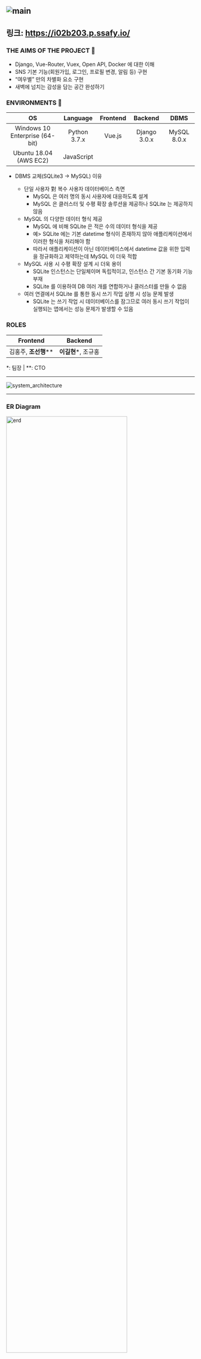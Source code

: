 ## <img src="https://user-images.githubusercontent.com/52685206/73918007-002f0600-4904-11ea-800e-2fd950a3781e.png" alt="main"  />

## 링크: https://i02b203.p.ssafy.io/

### THE AIMS OF THE PROJECT :dart:

* Django, Vue-Router, Vuex, Open API, Docker 에 대한 이해
* SNS 기본 기능(회원가입, 로그인, 프로필 변경, 알림 등) 구현
* “여우별” 만의 차별화 요소 구현
* 새벽에 넘치는 감성을 담는 공간 완성하기



### ENVIRONMENTS :deciduous_tree:

|               OS               |   Language   | Frontend |   Backend    |    DBMS     |
| :----------------------------: | :----------: | :------: | :----------: | :---------: |
| Windows 10 Enterprise (64-bit) | Python 3.7.x |  Vue.js  | Django 3.0.x | MySQL 8.0.x |
|     Ubuntu 18.04 (AWS EC2)     |  JavaScript  |          |              |             |

* DBMS 교체(SQLite3 → MySQL) 이유

  * 단일 사용자 對 복수 사용자 데이터베이스 측면
    * MySQL 은 여러 명의 동시 사용자에 대응하도록 설계
    * MySQL 은 클러스터 및 수평 확장 솔루션을 제공하나 SQLite 는 제공하지 않음
  * MySQL 의 다양한 데이터 형식 제공
    * MySQL 에 비해 SQLite 은 적은 수의 데이터 형식을 제공
    * 예> SQLite 에는 기본 datetime 형식이 존재하지 않아 애플리케이션에서 이러한 형식을 처리해야 함
    * 따라서 애플리케이션이 아닌 데이터베이스에서 datetime 값을 위한 입력을 정규화하고 제약하는데 MySQL 이 더욱 적합
  * MySQL 사용 시 수평 확장 설계 시 더욱 용이
    * SQLite 인스턴스는 단일체이며 독립적이고, 인스턴스 간 기본 동기화 기능 부재
    * SQLite 를 이용하여 DB 여러 개를 연합하거나 클러스터를 만들 수 없음
  * 여러 연결에서 SQLite 를 통한 동시 쓰기 작업 실행 시 성능 문제 발생
    * SQLite 는 쓰기 작업 시 데이터베이스를 잠그므로 여러 동시 쓰기 작업이 실행되는 앱에서는 성능 문제가 발생할 수 있음



### ROLES

|       Frontend       |       Backend       |
| :------------------: | :-----------------: |
| 김홍주, **조선행**** | **이길현***, 조규홍 |

*: 팀장 | **: CTO



----

<img src="https://user-images.githubusercontent.com/52685206/73917727-5780a680-4903-11ea-969c-c48dd3d8ff10.png" alt="system_architecture"/>



----

### ER Diagram

<img src="https://user-images.githubusercontent.com/52685206/74319985-3288a980-4dc3-11ea-8538-4b2f210dc792.png" alt="erd" style="width:80%;" />



---

<img src="https://user-images.githubusercontent.com/52685206/73899976-9269e680-48d1-11ea-8d7b-bf01a1e138ab.png" alt="git_workflow"/>

#### Rules of writing a commit message

1. **핵심: 어느 이슈에 대하여 어떤 일이 이루어졌는지 누구든지 보고 이해할 수 있어야 함**
2. 규칙: `"JIRA ISSUE # | status | 'Message of the issue' "`
   * Sample: `"S02P13B203-14 | -ing | Add FEED templates on sth"`
3. 영문 기준 50자 이내
4. 시작 단어: 동사로
   * In progress: `-ing`
   * Finished: `-ed`

4. 끝에 `.` 붙이지 않음



----

<img src="https://user-images.githubusercontent.com/52685206/73917713-4e8fd500-4903-11ea-9ccb-b70b38a15480.png" alt="differences"/>



-----

-----



### Screenshot

#### 1. Android

<img src="https://user-images.githubusercontent.com/52685206/74123566-99b32c00-4c12-11ea-81e0-051b2bf3c01e.jpg" alt="mobile_android" style="width:50%;" />







#### 2. IPadOS

<img src="https://user-images.githubusercontent.com/52685206/74123568-9ae45900-4c12-11ea-8691-fc8274bafbf6.jpg" alt="mobile_ipad" style="width:70%;" />



